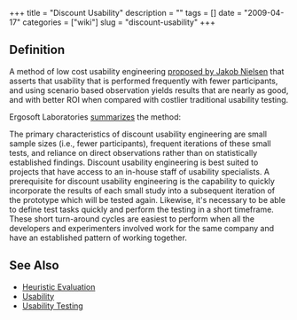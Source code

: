 +++
title = "Discount Usability"
description = ""
tags = []
date = "2009-04-17"
categories = ["wiki"]
slug = "discount-usability"
+++




<h2 id="toc0">Definition</h2>
<p>A method of low cost usability engineering <a href="http://www.useit.com/papers/guerrilla_hci.html">proposed by Jakob Nielsen</a> that asserts that usability that is performed frequently with fewer participants, and using scenario based observation yields results that are nearly as good, and with better ROI when compared with costlier traditional usability testing.</p>

<p>Ergosoft Laboratories <a href="http://www.ergolabs.com/discount_usabilty_engineer.htm">summarizes</a> the method:</p>

<p>The primary characteristics of discount usability engineering are small sample sizes (i.e., fewer participants), frequent iterations of these small tests, and reliance on direct observations rather than on statistically established findings. Discount usability engineering is best suited to projects that have access to an in-house staff of usability specialists. A prerequisite for discount usability engineering is the capability to quickly incorporate the results of each small study into a subsequent iteration of the prototype which will be tested again. Likewise, it's necessary to be able to define test tasks quickly and perform the testing in a short timeframe. These short turn-around cycles are easiest to perform when all the developers and experimenters involved work for the same company and have an established pattern of working together.</p>


<h2 id="toc1">See Also</h2>
<ul>
    <li> <a href="/design/heuristic-evaluation/">Heuristic Evaluation</a></li>
    <li> <a href="/design/usability/">Usability</a></li>
    <li> <a href="/design/usability-testing/">Usability Testing</a></li>
</ul>
